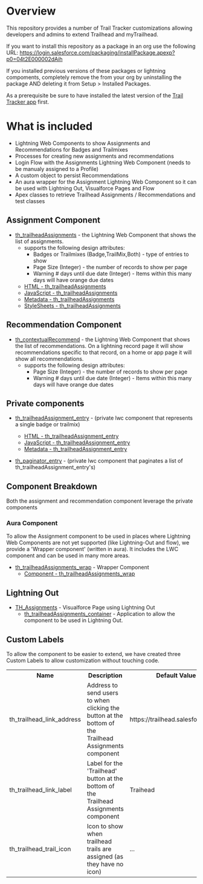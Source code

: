 # Overview
This repository provides a number of Trail Tracker customizations allowing developers and admins to extend Trailhead and myTrailhead.

If you want to install this repository as a package in an org use the following URL: https://login.salesforce.com/packaging/installPackage.apexp?p0=04t2E000002dAih

If you installed previous versions of these packages or lightning compoments, completely remove the from your org by uninstalling the package AND deleting it from Setup > Installed Packages.

As a prerequisite be sure to have installed the latest version of the [Trail Tracker app](https://appexchange.salesforce.com/appxListingDetail?listingId=a0N3A00000EFpAtUAL) first.

# What is included
* Lightning Web Components to show Assignments and Recommendations for Badges and Trailmixes
* Processes for creating new assignments and recommendations
* Login Flow with the Assignments Lightning Web Component (needs to be manualy assigned to a Profile)
* A custom object to persist Recommendations
* An aura wrapper for the Assignment Lightning Web Component so it can be used with Lightning Out, Visualforce Pages and Flow
* Apex classes to retrieve Trailhead Assignments / Recommendations and test classes

## Assignment Component

* [th\_trailheadAssignments](dx/force-app/main/default/lwc/th_trailheadAssignments) - the Lightning Web Component that shows the list of assignments.
  * supports the following design attributes:
     * Badges or Trailmixes (Badge,TrailMix,Both) - type of entries to show
     * Page Size (Integer) - the number of records to show per page
     * Warning # days until due date (Integer) - Items within this many days will have orange due dates
  * [HTML - th\_trailheadAssignments](dx/force-app/main/default/lwc/th_trailheadAssignments/th_trailheadAssignments.html)
  * [JavaScript - th\_trailheadAssignments](dx/force-app/main/default/lwc/th_trailheadAssignments/th_trailheadAssignments.js)
  * [Metadata - th\_trailheadAssignments](dx/force-app/main/default/lwc/th_trailheadAssignments/th_trailheadAssignments.js-meta.xml)
  * [StyleSheets - th\_trailheadAssignments](dx/force-app/main/default/lwc/th_trailheadAssignments/th_trailheadAssignments.css)

## Recommendation Component
* [th\_contextualRecommend](dx/force-app/main/default/lwc/th_contextualRecommend) - the Lightning Web Component that shows the list of recommendations. On a lightning record page it will show recommendations specific to that record, on a home or app page it will show all recommendations.
  * supports the following design attributes:
     * Page Size (Integer) - the number of records to show per page
     * Warning # days until due date (Integer) - Items within this many days will have orange due dates

## Private components

* [th\_trailheadAssignment\_entry](dx/force-app/main/default/lwc/th_trailheadAssignment_entry/) - (private lwc component that represents a single badge or trailmix)
  * [HTML - th\_trailheadAssignment\_entry](dx/force-app/main/default/lwc/th_trailheadAssignment_entry/th_trailheadAssignment_entry.html)
  * [JavaScript - th\_trailheadAssignment\_entry](dx/force-app/main/default/lwc/th_trailheadAssignment_entry/th_trailheadAssignment_entry.js)
  * [Metadata - th\_trailheadAssignment\_entry](dx/force-app/main/default/lwc/th_trailheadAssignment_entry/th_trailheadAssignment_entry.js-meta.xml)

* [th\_paginator\_entry](dx/force-app/main/default/lwc/th_paginator_entry/) - (private lwc component that paginates a list of th_trailheadAssignment_entry's)

## Component Breakdown
Both the assignment and recommendation component leverage the private components



### Aura Component

To allow the Assignment component to be used in places where Lightning Web Components are not yet supported (like Lightning-Out and flow), we provide a 'Wrapper component' (written in aura).  It includes the LWC component and can be used in many more areas.

* [th\_trailheadAssignments\_wrap](dx/force-app/main/default/aura/th_trailheadAssignments_wrap) - Wrapper Component
  * [Component - th\_trailheadAssignments\_wrap](dx/force-app/main/default/aura/th_trailheadAssignments_wrap/th_trailheadAssignments_wrap.cmp)

## Lightning Out

* [TH\_Assignments](dx/force-app/main/default/pages/TH_Assignments.page) - Visualforce Page using Lightning Out
  * [th\_trailheadAssignments\_container](dx/force-app/main/default/aura/th_trailheadAssignments_container) - Application to allow the component to be used in Lightning Out.

## Custom Labels

To allow the component to be easier to extend, we have created three Custom Labels to allow customization without touching code.

<table>
    <tr>
        <th>Name</th>
        <th>Description</th>
        <th>Default Value</th>
    </tr>
    <tr>
        <td>th_trailhead_link_address</td>
        <td>Address to send users to when clicking the button at the bottom of the Trailhead Assignments component</td>
        <td>https://trailhead.salesforce.com/</td>
    </tr>
    <tr>
        <td>th_trailhead_link_label</td>
        <td>Label for the 'Trailhead' button at the bottom of the Trailhead Assignments component</td>
        <td>Traihead</td>
    </tr>
    <tr>
        <td>th_trailhead_trail_icon</td>
        <td>Icon to show when trailhead trails are assigned (as they have no icon)</td>
        <td>...</td>
    </tr></table>
    


